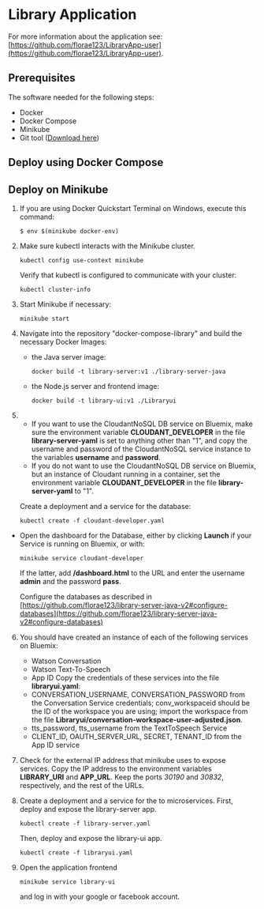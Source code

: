# Library Application

For more information about the application see: [https://github.com/florae123/LibraryApp-user](https://github.com/florae123/LibraryApp-user).

## Prerequisites

  The software needed for the following steps:
  * Docker
  * Docker Compose
  * Minikube
  * Git tool ([Download here](https://git-scm.com/downloads))

## Deploy using Docker Compose

## Deploy on Minikube

1. If you are using Docker Quickstart Terminal on Windows, execute this command:
    ```
    $ env $(minikube docker-env)
    ```

2. Make sure kubectl interacts with the Minikube cluster.
    ```
    kubectl config use-context minikube
    ```
    Verify that kubectl is configured to communicate with your cluster:
    ```
    kubectl cluster-info
    ```

3. Start Minikube if necessary:
    ```
    minikube start
    ```

4. Navigate into the repository "docker-compose-library" and build the necessary Docker Images:
    * the Java server image:
      ```
      docker build -t library-server:v1 ./library-server-java
      ```
    * the Node.js server and frontend image:
      ```
      docker build -t library-ui:v1 ./Libraryui
      ```
5. * If you want to use the CloudantNoSQL DB service on Bluemix, make sure the environment variable **CLOUDANT_DEVELOPER** in the file **library-server-yaml** is set to anything other than "1", and copy the username and password of the CloudantNoSQL service instance to the variables **username** and **password**.
   * If you do not want to use the CloudantNoSQL DB service on Bluemix, but an instance of Cloudant running in a container, set the environment variable **CLOUDANT_DEVELOPER** in the file **library-server-yaml** to "1".

   Create a deployment and a service for the database:
     ```
     kubectl create -f cloudant-developer.yaml
     ```
  * Open the dashboard for the Database, either by clicking **Launch** if your Service is running on Bluemix, or with:
    ```
    minikube service cloudant-developer
    ```
    If the latter, add **/dashboard.html** to the URL and enter the username **admin** and the password **pass**.

    Configure the databases as described in [https://github.com/florae123/library-server-java-v2#configure-databases](https://github.com/florae123/library-server-java-v2#configure-databases)

6. You should have created an instance of each of the following services on Bluemix:
    * Watson Conversation
    * Watson Text-To-Speech
    * App ID
    Copy the credentials of these services into the file **libraryui.yaml**:
    * CONVERSATION_USERNAME, CONVERSATION_PASSWORD from the Conversation Service credentials; conv_workspaceid should be the ID of the workspace you are using; import the workspace from the file **Libraryui/conversation-workspace-user-adjusted.json**.
    * tts_password, tts_username from the TextToSpeech Service
    * CLIENT_ID, OAUTH_SERVER_URL, SECRET, TENANT_ID from the App ID service

7. Check for the external IP address that minikube uses to expose services. Copy the IP address to the environment variables **LIBRARY_URI** and **APP_URL**. Keep the ports *30190* and *30832*, respectively, and the rest of the URLs.

8. Create a deployment and a service for the to microservices.
    First, deploy and expose the library-server app.
    ```
    kubectl create -f library-server.yaml
    ```
    Then, deploy and expose the library-ui app.
    ```
    kubectl create -f libraryui.yaml
    ```

9. Open the application frontend

    ```
    minikube service library-ui
    ```
    and log in with your google or facebook account.
